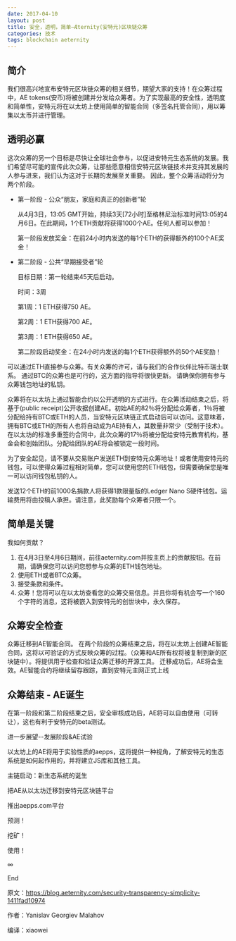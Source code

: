```yaml
---
date: 2017-04-10
layout: post
title: 安全，透明，简单—Æternity(安特元)区块链众筹
categories: 技术
tags: blockchain aeternity
---
```


## 简介

我们很高兴地宣布安特元区块链众筹的相关细节，期望大家的支持！在众筹过程中，AE tokens(安币)将被创建并分发给众筹者。为了实现最高的安全性，透明度和简单性，安特元将在以太坊上使用简单的智能合同（多签名托管合同），用以筹集以太币并进行管理。

## 透明必赢

这次众筹的另一个目标是尽快让全球社会参与，以促进安特元生态系统的发展。我们希望尽可能的宣传此次众筹，让那些愿意相信安特元区块链技术并支持其发展的人参与进来，我们认为这对于长期的发展至关重要。
因此，整个众筹活动将分为两个阶段。

* 第一阶段 - 公众“朋友，家庭和真正的创新者”轮
    
    从4月3日，13:05 GMT开始，持续3天[72小时]至格林尼治标准时间13:05的4月6日。在此期间，1个ETH贡献将获得1000个AE。任何人都可以参加！
    
    第一阶段发放奖金：在前24小时内发送的每1个ETH的获得额外的100个AE奖金！

* 第二阶段 - 公共“早期接受者”轮

    目标日期：第一轮结束45天后启动。

    时间：3周
    
    第1周：1 ETH获得750 AE。

    第2周：1 ETH获得700 AE。

    第3周：1 ETH获得650 AE。
    
    第二阶段启动奖金：在24小时内发送的每1个ETH获得额外的50个AE奖励！

可以通过ETH直接参与众筹。有关众筹的许可，请与我们的合作伙伴比特币瑞士联系。 通过BTC的众筹也是可行的，这方面的指导将很快更新。
请确保你拥有参与众筹钱包地址的私钥。

众筹将在以太坊上通过智能合约以公开透明的方式进行。在众筹活动结束之后，将基于(public receipt)公开收据创建AE。初始AE的82％将分配给众筹者，1％将被分配给持有BTC或ETH的人员，当安特元区块链正式启动后可以访问。这意味着，拥有BTC或ETH的所有人也将自动成为AE持有人，其数量非常少（受制于技术）。 在以太坊的标准多重签约合同中，此次众筹的17％将被分配给安特元教育机构，基金会和创始团队。分配给团队的AE将会被锁定一段时间。

为了安全起见，请不要从交易账户发送ETH到安特元众筹地址！或者使用安特元的钱包，可以使得众筹过程相对简单，您可以使用您的ETH钱包，但需要确保您是唯一可以访问钱包私钥的人。

发送12个ETH的前1000名捐款人将获得1款限量版的Ledger Nano S硬件钱包。运输费用将由投稿人承担。请注意，此奖励每个众筹者只限一个。

## 简单是关键

我如何贡献？

1. 在4月3日至4月6日期间，前往aeternity.com并按主页上的贡献按钮。在前期，请确保您可以访问您想参与众筹的ETH钱包地址。
2. 使用ETH或者BTC众筹。
3. 接受条款和条件。
4. 众筹！您将可以在以太坊查看您的众筹交易信息。并且你将有机会写一个160个字符的消息，这将被嵌入到安特元的创世块中，永久保存。

## 众筹安全检查

众筹迁移到AE智能合同。
在两个阶段的众筹结束之后，将在以太坊上创建AE智能合同，这将以可验证的方式反映众筹的过程。（众筹和AE所有权将被复制到新的区块链中）。将提供用于检查和验证众筹迁移的开源工具。
迁移成功后，AE将会生效。AE智能合约将继续留存跟踪，直到安特元主网正式上线

## 众筹结束 - AE诞生

在第一阶段和第二阶段结束之后，安全审核成功后，AE将可以自由使用（可转让），这也有利于安特元的beta测试。

进一步展望--发展阶段&AE试验

以太坊上的AE将用于实验性质的aepps，这将提供一种视角，了解安特元的生态系统是如何起作用的，并将建立JS库和其他工具。

主链启动：新生态系统的诞生

把AE从以太坊迁移到安特元区块链平台

推出aepps.com平台

预测！

挖矿！

使用！

∞

End

原文：https://blog.aeternity.com/security-transparency-simplicity-1411fad10974

作者：Yanislav Georgiev Malahov

编译：xiaowei
